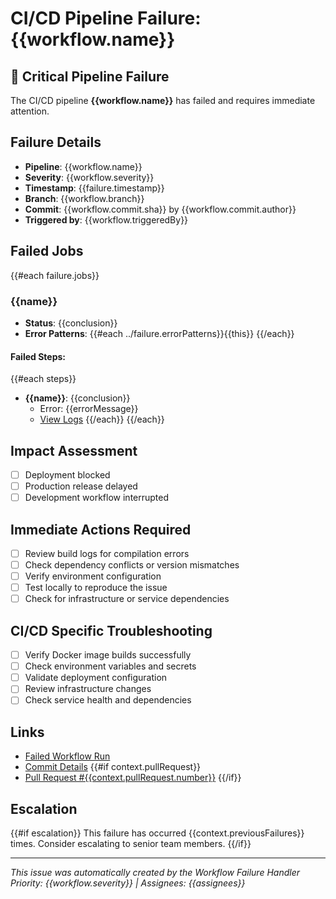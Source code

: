 # CI/CD Pipeline Failure: {{workflow.name}}

## 🚨 Critical Pipeline Failure
The CI/CD pipeline **{{workflow.name}}** has failed and requires immediate attention.

## Failure Details
- **Pipeline**: {{workflow.name}}
- **Severity**: {{workflow.severity}}
- **Timestamp**: {{failure.timestamp}}
- **Branch**: {{workflow.branch}}
- **Commit**: {{workflow.commit.sha}} by {{workflow.commit.author}}
- **Triggered by**: {{workflow.triggeredBy}}

## Failed Jobs
{{#each failure.jobs}}
### {{name}}
- **Status**: {{conclusion}}
- **Error Patterns**: {{#each ../failure.errorPatterns}}{{this}} {{/each}}

#### Failed Steps:
{{#each steps}}
- **{{name}}**: {{conclusion}}
  - Error: {{errorMessage}}
  - [View Logs]({{logUrl}})
{{/each}}
{{/each}}

## Impact Assessment
- [ ] Deployment blocked
- [ ] Production release delayed
- [ ] Development workflow interrupted

## Immediate Actions Required
- [ ] Review build logs for compilation errors
- [ ] Check dependency conflicts or version mismatches
- [ ] Verify environment configuration
- [ ] Test locally to reproduce the issue
- [ ] Check for infrastructure or service dependencies

## CI/CD Specific Troubleshooting
- [ ] Verify Docker image builds successfully
- [ ] Check environment variables and secrets
- [ ] Validate deployment configuration
- [ ] Review infrastructure changes
- [ ] Check service health and dependencies

## Links
- [Failed Workflow Run]({{workflow.url}})
- [Commit Details]({{workflow.commit.url}})
{{#if context.pullRequest}}
- [Pull Request #{{context.pullRequest.number}}]({{context.pullRequest.url}})
{{/if}}

## Escalation
{{#if escalation}}
This failure has occurred {{context.previousFailures}} times. Consider escalating to senior team members.
{{/if}}

---
*This issue was automatically created by the Workflow Failure Handler*
*Priority: {{workflow.severity}} | Assignees: {{assignees}}*